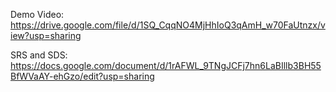 Demo Video:
https://drive.google.com/file/d/1SQ_CqqNO4MjHhIoQ3qAmH_w70FaUtnzx/view?usp=sharing

SRS and SDS:
https://docs.google.com/document/d/1rAFWL_9TNgJCFj7hn6LaBIllb3BH55BfWVaAY-ehGzo/edit?usp=sharing
